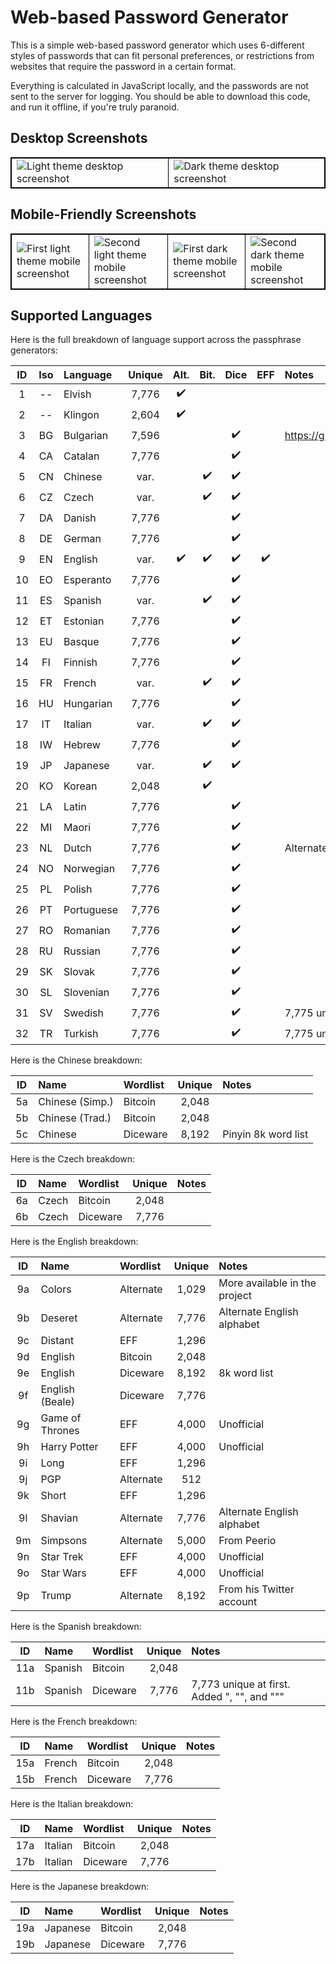 # Web-based Password Generator
This is a simple web-based password generator which uses 6-different styles
of passwords that can fit personal preferences, or restrictions from
websites that require the password in a certain format.

Everything is calculated in JavaScript locally, and the passwords are not
sent to the server for logging. You should be able to download this code,
and run it offline, if you're truly paranoid.

## Desktop Screenshots
<table style="border-collapse: collapse; border: 1px solid black;"><tr><td style="border: 1px solid black;">
<img alt="Light theme desktop screenshot" src="https://user-images.githubusercontent.com/699572/58374448-a44e5980-7efb-11e9-93f8-46b20237b7ca.png" />
</td><td style="border: 1px solid black;">
<img alt="Dark theme desktop screenshot" src="https://user-images.githubusercontent.com/699572/58374449-a44e5980-7efb-11e9-985a-76048f3ddd8a.png" />
</td></tr></table>


## Mobile-Friendly Screenshots
<table style="border-collapse: collapse; border: 1px solid black;"><tr><td style="border: 1px solid black;">
<img alt="First light theme mobile screenshot" src="https://user-images.githubusercontent.com/699572/58374450-a44e5980-7efb-11e9-99e7-1120f8981cd2.png" />
</td><td style="border: 1px solid black;">
<img alt="Second light theme mobile screenshot" src="https://user-images.githubusercontent.com/699572/58374451-a4e6f000-7efb-11e9-9ee5-2dc0bc4560cc.png" />
</td><td style="border: 1px solid black;">
<img alt="First dark theme mobile screenshot" src="https://user-images.githubusercontent.com/699572/58374452-a4e6f000-7efb-11e9-8d45-2c86947946ab.png" />
</td><td style="border: 1px solid black;">
<img alt="Second dark theme mobile screenshot" src="https://user-images.githubusercontent.com/699572/58374453-a4e6f000-7efb-11e9-922f-7874b593f32d.png" />
</td></tr></table>

## Supported Languages
Here is the full breakdown of language support across the passphrase generators:

| ID | Iso | Language   | Unique | Alt. | Bit. | Dice | EFF | Notes                                           |
|:--:|:---:|:-----------|:------:|:----:|:----:|:----:|:---:|:------------------------------------------------|
|  1 | --  | Elvish     | 7,776  |  ✔️   |      |      |     |                                                 |
|  2 | --  | Klingon    | 2,604  |  ✔️   |      |      |     |                                                 |
|  3 | BG  | Bulgarian  | 7,596  |      |      |  ✔️   |     | https://github.com/atoponce/webpassgen/issues/4 |
|  4 | CA  | Catalan    | 7,776  |      |      |  ✔️   |     |                                                 |
|  5 | CN  | Chinese    |  var.  |      |  ✔️   |  ✔️   |     |                                                 |
|  6 | CZ  | Czech      |  var.  |      |  ✔️   |  ✔️   |     |                                                 |
|  7 | DA  | Danish     | 7,776  |      |      |  ✔️   |     |                                                 |
|  8 | DE  | German     | 7,776  |      |      |  ✔️   |     |                                                 |
|  9 | EN  | English    |  var.  |  ✔️   |  ✔️   |  ✔️   |  ✔️  |                                                 |
| 10 | EO  | Esperanto  | 7,776  |      |      |  ✔️   |     |                                                 |
| 11 | ES  | Spanish    |  var.  |      |  ✔️   |  ✔️   |     |                                                 |
| 12 | ET  | Estonian   | 7,776  |      |      |  ✔️   |     |                                                 |
| 13 | EU  | Basque     | 7,776  |      |      |  ✔️   |     |                                                 |
| 14 | FI  | Finnish    | 7,776  |      |      |  ✔️   |     |                                                 |
| 15 | FR  | French     |  var.  |      |  ✔️   |  ✔️   |     |                                                 |
| 16 | HU  | Hungarian  | 7,776  |      |      |  ✔️   |     |                                                 |
| 17 | IT  | Italian    |  var.  |      |  ✔️   |  ✔️   |     |                                                 |
| 18 | IW  | Hebrew     | 7,776  |      |      |  ✔️   |     |                                                 |
| 19 | JP  | Japanese   |  var.  |      |  ✔️   |  ✔️   |     |                                                 |
| 20 | KO  | Korean     | 2,048  |      |  ✔️   |      |     |                                                 |
| 21 | LA  | Latin      | 7,776  |      |      |  ✔️   |     |                                                 |
| 22 | MI  | Maori      | 7,776  |      |      |  ✔️   |     |                                                 |
| 23 | NL  | Dutch      | 7,776  |      |      |  ✔️   |     | Alternate composite                             |
| 24 | NO  | Norwegian  | 7,776  |      |      |  ✔️   |     |                                                 |
| 25 | PL  | Polish     | 7,776  |      |      |  ✔️   |     |                                                 |
| 26 | PT  | Portuguese | 7,776  |      |      |  ✔️   |     |                                                 |
| 27 | RO  | Romanian   | 7,776  |      |      |  ✔️   |     |                                                 |
| 28 | RU  | Russian    | 7,776  |      |      |  ✔️   |     |                                                 |
| 29 | SK  | Slovak     | 7,776  |      |      |  ✔️   |     |                                                 |
| 30 | SL  | Slovenian  | 7,776  |      |      |  ✔️   |     |                                                 |
| 31 | SV  | Swedish    | 7,776  |      |      |  ✔️   |     | 7,775 unique at first. Added "2a".              |
| 32 | TR  | Turkish    | 7,776  |      |      |  ✔️   |     | 7,775 unique at first. Added "2a".              |

Here is the Chinese breakdown:

| ID | Name            | Wordlist  | Unique | Notes                         |
|:--:|:----------------|:----------|:------:|:------------------------------|
| 5a | Chinese (Simp.) | Bitcoin   | 2,048  |                               |
| 5b | Chinese (Trad.) | Bitcoin   | 2,048  |                               |
| 5c | Chinese         | Diceware  | 8,192  | Pinyin 8k word list           |

Here is the Czech breakdown:

| ID | Name            | Wordlist  | Unique | Notes                         |
|:--:|:----------------|:----------|:------:|:------------------------------|
| 6a | Czech           | Bitcoin   | 2,048  |                               |
| 6b | Czech           | Diceware  | 7,776  |                               |

Here is the English breakdown:

| ID | Name            | Wordlist  | Unique | Notes                         |
|:--:|:----------------|:----------|:------:|:------------------------------|
| 9a | Colors          | Alternate | 1,029  | More available in the project |
| 9b | Deseret         | Alternate | 7,776  | Alternate English alphabet    |
| 9c | Distant         | EFF       | 1,296  |                               |
| 9d | English         | Bitcoin   | 2,048  |                               |
| 9e | English         | Diceware  | 8,192  | 8k word list                  |
| 9f | English (Beale) | Diceware  | 7,776  |                               |
| 9g | Game of Thrones | EFF       | 4,000  | Unofficial                    |
| 9h | Harry Potter    | EFF       | 4,000  | Unofficial                    |
| 9i | Long            | EFF       | 1,296  |                               |
| 9j | PGP             | Alternate |   512  |                               |
| 9k | Short           | EFF       | 1,296  |                               |
| 9l | Shavian         | Alternate | 7,776  | Alternate English alphabet    |
| 9m | Simpsons        | Alternate | 5,000  | From Peerio                   |
| 9n | Star Trek       | EFF       | 4,000  | Unofficial                    |
| 9o | Star Wars       | EFF       | 4,000  | Unofficial                    |
| 9p | Trump           | Alternate | 8,192  | From his Twitter account      |

Here is the Spanish breakdown:

| ID  | Name            | Wordlist  | Unique | Notes                                        |
|:---:|:----------------|:----------|:------:|:---------------------------------------------|
| 11a | Spanish         | Bitcoin   | 2,048  |                                              |
| 11b | Spanish         | Diceware  | 7,776  |  7,773 unique at first. Added ", "", and """ |

Here is the French breakdown:

| ID  | Name            | Wordlist  | Unique | Notes                         |
|:---:|:----------------|:----------|:------:|:------------------------------|
| 15a | French          | Bitcoin   | 2,048  |                               |
| 15b | French          | Diceware  | 7,776  |                               |

Here is the Italian breakdown:

| ID  | Name            | Wordlist  | Unique | Notes                         |
|:---:|:----------------|:----------|:------:|:------------------------------|
| 17a | Italian         | Bitcoin   | 2,048  |                               |
| 17b | Italian         | Diceware  | 7,776  |                               |

Here is the Japanese breakdown:

| ID  | Name            | Wordlist  | Unique | Notes                         |
|:---:|:----------------|:----------|:------:|:------------------------------|
| 19a | Japanese        | Bitcoin   | 2,048  |                               |
| 19b | Japanese        | Diceware  | 7,776  |                               |
